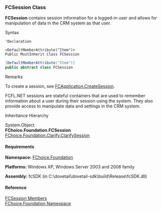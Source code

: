 ﻿### FCSession Class

**FCSession** contains session information for a logged-in user and allows for manipulation of data in the CRM system as that user.

Syntax

```vbnet
'Declaration

<DefaultMemberAttribute("Item")>
Public MustInherit Class FCSession 
```

```csharp
[DefaultMemberAttribute("Item")]
public abstract class FCSession 
```

Remarks

To create a session, see [FCApplication.CreateSession](fcSDK~FChoice.Foundation.Clarify.ClarifyApplication~CreateSession.md).

FCFL.NET sessions are stateful containers that are used to remember information about a user during their session using the system. They also provide access to manipulate data and settings in the CRM system.

Inheritance Hierarchy

System.Object  
**FChoice.Foundation.FCSession**  
[FChoice.Foundation.Clarify.ClarifySession](fcSDK~FChoice.Foundation.Clarify.ClarifySession.md)  

#### Requirements

**Namespace:** [FChoice.Foundation](fcSDK~FChoice.Foundation_namespace.md)

**Platforms:** Windows XP, Windows Server 2003 and 2008 family

**Assembly:** fcSDK (in C:\\dovetail\\dovetail-sdk\\build\\Release\\fcSDK.dll)

#### Reference

[FCSession Members](fcSDK~FChoice.Foundation.FCSession_members.md)  
[FChoice.Foundation Namespace](fcSDK~FChoice.Foundation_namespace.md)